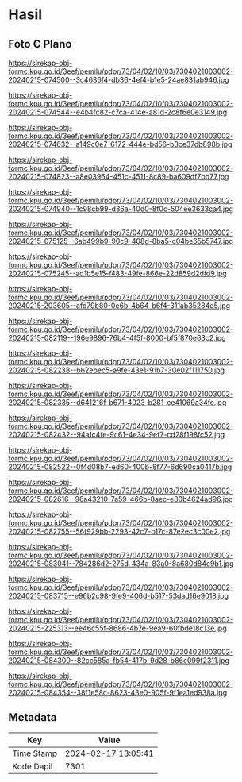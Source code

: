 # Hasil

## Foto C Plano

https://sirekap-obj-formc.kpu.go.id/3eef/pemilu/pdpr/73/04/02/10/03/7304021003002-20240215-074500--3c4636f4-db36-4ef4-b1e5-24ae831ab946.jpg

https://sirekap-obj-formc.kpu.go.id/3eef/pemilu/pdpr/73/04/02/10/03/7304021003002-20240215-074544--e4b4fc82-c7ca-414e-a81d-2c8f6e0e3149.jpg

https://sirekap-obj-formc.kpu.go.id/3eef/pemilu/pdpr/73/04/02/10/03/7304021003002-20240215-074632--a149c0e7-6172-444e-bd56-b3ce37db898b.jpg

https://sirekap-obj-formc.kpu.go.id/3eef/pemilu/pdpr/73/04/02/10/03/7304021003002-20240215-074823--a8e03964-451c-4511-8c89-ba609df7bb77.jpg

https://sirekap-obj-formc.kpu.go.id/3eef/pemilu/pdpr/73/04/02/10/03/7304021003002-20240215-074940--1c98cb99-d36a-40d0-8f0c-504ee3633ca4.jpg

https://sirekap-obj-formc.kpu.go.id/3eef/pemilu/pdpr/73/04/02/10/03/7304021003002-20240215-075125--6ab499b9-90c9-408d-8ba5-c04be65b5747.jpg

https://sirekap-obj-formc.kpu.go.id/3eef/pemilu/pdpr/73/04/02/10/03/7304021003002-20240215-075245--ad1b5e15-f483-49fe-866e-22d859d2dfd9.jpg

https://sirekap-obj-formc.kpu.go.id/3eef/pemilu/pdpr/73/04/02/10/03/7304021003002-20240215-203605--afd79b80-0e6b-4b64-b6f4-311ab35284d5.jpg

https://sirekap-obj-formc.kpu.go.id/3eef/pemilu/pdpr/73/04/02/10/03/7304021003002-20240215-082119--196e9896-76b4-4f5f-8000-bf5f870e63c2.jpg

https://sirekap-obj-formc.kpu.go.id/3eef/pemilu/pdpr/73/04/02/10/03/7304021003002-20240215-082238--b62ebec5-a9fe-43e1-91b7-30e02f111750.jpg

https://sirekap-obj-formc.kpu.go.id/3eef/pemilu/pdpr/73/04/02/10/03/7304021003002-20240215-082335--d641216f-b671-4023-b281-ce41069a34fe.jpg

https://sirekap-obj-formc.kpu.go.id/3eef/pemilu/pdpr/73/04/02/10/03/7304021003002-20240215-082432--94a1c4fe-9c61-4e34-9ef7-cd28f198fc52.jpg

https://sirekap-obj-formc.kpu.go.id/3eef/pemilu/pdpr/73/04/02/10/03/7304021003002-20240215-082522--0f4d08b7-ed60-400b-8f77-6d690ca0417b.jpg

https://sirekap-obj-formc.kpu.go.id/3eef/pemilu/pdpr/73/04/02/10/03/7304021003002-20240215-082616--96a43210-7a59-466b-8aec-e80b4624ad96.jpg

https://sirekap-obj-formc.kpu.go.id/3eef/pemilu/pdpr/73/04/02/10/03/7304021003002-20240215-082755--56f929bb-2293-42c7-b17c-87e2ec3c00e2.jpg

https://sirekap-obj-formc.kpu.go.id/3eef/pemilu/pdpr/73/04/02/10/03/7304021003002-20240215-083041--784286d2-275d-434a-83a0-8a680d84e9b1.jpg

https://sirekap-obj-formc.kpu.go.id/3eef/pemilu/pdpr/73/04/02/10/03/7304021003002-20240215-083715--e96b2c98-9fe9-406d-b517-53dad16e9018.jpg

https://sirekap-obj-formc.kpu.go.id/3eef/pemilu/pdpr/73/04/02/10/03/7304021003002-20240215-225313--ee46c55f-8686-4b7e-9ea9-60fbde18c13e.jpg

https://sirekap-obj-formc.kpu.go.id/3eef/pemilu/pdpr/73/04/02/10/03/7304021003002-20240215-084300--82cc585a-fb54-417b-9d28-b86c099f2311.jpg

https://sirekap-obj-formc.kpu.go.id/3eef/pemilu/pdpr/73/04/02/10/03/7304021003002-20240215-084354--38f1e58c-8623-43e0-905f-9f1ea1ed938a.jpg


## Metadata

| Key        | Value               |
| ---------- | ------------------- |
| Time Stamp | 2024-02-17 13:05:41 |
| Kode Dapil | 7301                |



